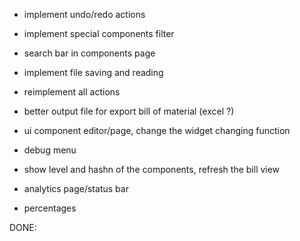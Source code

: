 - implement undo/redo actions
- implement special components filter
- search bar in components page

- implement file saving and reading
- reimplement all actions

- better output file for export bill of material (excel ?)

- ui component editor/page, change the widget changing function

- debug menu
- show level and hashn of the components, refresh the bill view

- analytics page/status bar
- percentages

DONE:
